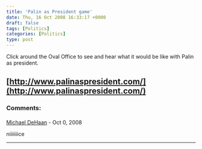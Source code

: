 ```yaml
---
title: 'Palin as President game'
date: Thu, 16 Oct 2008 16:33:17 +0000
draft: false
tags: [Politics]
categories: [Politics]
type: post
---
```


Click around the Oval Office to see and hear what it would be like with Palin as president.

[http://www.palinaspresident.com/](http://www.palinaspresident.com/)
---
### Comments:
####
[Michael DeHaan](http://michaeldehaan.net/ "michael.dehaan@gmail.com") - <time datetime="2008-10-19 16:23:49">Oct 0, 2008</time>

niiiiiiice
<hr />
